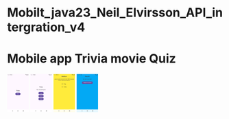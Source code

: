 # Mobilt_java23_Neil_Elvirsson_API_intergration_v4

# Mobile app Trivia movie Quiz
<img 
  src="Screenshot_20240914_112239.png" 
  alt="home, page" 
  title="homepage"
  style="display: inline-block; margin: 0 auto; max-width: 50px">
  <img 
  src="Screenshot_20240914_112252.png" 
  alt="selection page" 
  title="selectionpage"
  style="display: inline-block; margin: 0 auto; max-width: 50px">
  <img 
  src="Screenshot_20240914_112301.png" 
  alt="quiz page" 
  title="quizpage"
  style="display: inline-block; margin: 0 auto; max-width: 50px">
  <img 
  src="Screenshot_20240914_112320.png" 
  alt="result page" 
  title="resultpage"
  style="display: inline-block; margin: 0 auto; max-width: 50px">
  
